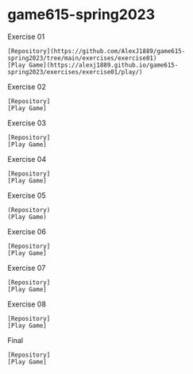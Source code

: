 # game615-spring2023
 
 Exercise 01 
 
    [Repository](https://github.com/AlexJ1889/game615-spring2023/tree/main/exercises/exercise01)
    [Play Game](https://alexj1889.github.io/game615-spring2023/exercises/exercise01/play/)
 
 Exercise 02
 
    [Repository]
    [Play Game]
 
 Exercise 03
 
    [Repository]
    [Play Game]
 
 Exercise 04
 
    [Repository]
    [Play Game]
 
 Exercise 05
 
    (Repository)
    (Play Game)
 
 Exercise 06
 
    [Repository]
    [Play Game]
 
 Exercise 07
 
    [Repository]
    [Play Game]
 
 Exercise 08
 
    [Repository]
    [Play Game]
 
 Final 
 
    [Repository]
    [Play Game]
